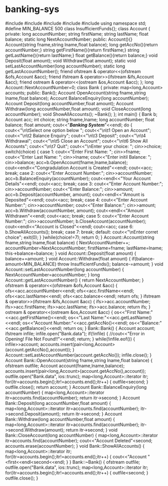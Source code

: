 # banking-sys

#include<iostream>
#include<fstream>
#include<cstdlib>
#include<vector>
#include<map>
using namespace std;
#define MIN_BALANCE 500
class InsufficientFunds{};
class Account
{
private:
long accountNumber;
string firstName;
string lastName;
float balance;
static long NextAccountNumber;
public:
 Account(){}
 Account(string fname,string lname,float balance);
long getAccNo(){return accountNumber;}
string getFirstName(){return firstName;}
string getLastName(){return lastName;}
float getBalance(){return balance;}
void Deposit(float amount);
void Withdraw(float amount);
static void setLastAccountNumber(long accountNumber);
static long getLastAccountNumber();
friend ofstream & operator<<(ofstream &ofs,Account &acc);
friend ifstream & operator>>(ifstream &ifs,Account &acc);
friend ostream & operator<<(ostream &os,Account &acc);
};
long Account::NextAccountNumber=0;
class Bank
{
private:
map<long,Account> accounts;
public:
 Bank();
Account OpenAccount(string fname,string lname,float balance);
Account BalanceEnquiry(long accountNumber);
Account Deposit(long accountNumber,float amount);
Account Withdraw(long accountNumber,float amount);
void CloseAccount(long accountNumber);
void ShowAllAccounts();
 ~Bank();
};
int main()
{
Bank b;
Account acc;
int choice;
string fname,lname;
long accountNumber;
float balance;
float amount;
cout<<"***Banking System***"<<endl;
do
 {
cout<<"\n\tSelect one option below ";
cout<<"\n\t1 Open an Account";
cout<<"\n\t2 Balance Enquiry";
cout<<"\n\t3 Deposit";
cout<<"\n\t4 Withdrawal";
cout<<"\n\t5 Close an Account";
cout<<"\n\t6 Show All Accounts";
cout<<"\n\t7 Quit";
cout<<"\nEnter your choice: ";
cin>>choice;
switch(choice)
 {
case 1:
cout<<"Enter First Name: ";
cin>>fname;
cout<<"Enter Last Name: ";
cin>>lname;
cout<<"Enter initil Balance: ";
cin>>balance;
 acc=b.OpenAccount(fname,lname,balance);
cout<<endl<<"Congradulation Account is Created"<<endl;
cout<<acc;
break;
case 2:
cout<<"Enter Account Number:";
cin>>accountNumber;
 acc=b.BalanceEnquiry(accountNumber);
cout<<endl<<"Your Account Details"<<endl;
cout<<acc;
break;
case 3:
cout<<"Enter Account Number:";
cin>>accountNumber;
cout<<"Enter Balance:";
cin>>amount;
 acc=b.Deposit(accountNumber, amount);
cout<<endl<<"Amount is Deposited"<<endl;
cout<<acc;
break;
case 4:
cout<<"Enter Account Number:";
cin>>accountNumber;
cout<<"Enter Balance:";
cin>>amount;
 acc=b.Withdraw(accountNumber, amount);
cout<<endl<<"Amount Withdrawn"<<endl;
cout<<acc;
break;
case 5:
cout<<"Enter Account Number:";
cin>>accountNumber;
 b.CloseAccount(accountNumber);
cout<<endl<<"Account is Closed"<<endl;
cout<<acc;
case 6:
 b.ShowAllAccounts();
break;
case 7: break;
default:
cout<<"\nEnter corret choice";
exit(0);
 }
 }while(choice!=7);
return 0; }
Account::Account(string fname,string lname,float balance)
{
NextAccountNumber++;
accountNumber=NextAccountNumber;
firstName=fname;
lastName=lname;
this->balance=balance;
}
void Account::Deposit(float amount)
{
balance+=amount;
}
void Account::Withdraw(float amount)
{
if(balance-amount<MIN_BALANCE)
throw InsufficientFunds();
balance-=amount;
}
void Account::setLastAccountNumber(long accountNumber)
{
NextAccountNumber=accountNumber;
}
long Account::getLastAccountNumber()
{
return NextAccountNumber; }
ofstream & operator<<(ofstream &ofs,Account &acc)
{
 ofs<<acc.accountNumber<<endl;
 ofs<<acc.firstName<<endl;
 ofs<<acc.lastName<<endl;
 ofs<<acc.balance<<endl;
return ofs;
}
ifstream & operator>>(ifstream &ifs,Account &acc)
{
 ifs>>acc.accountNumber;
 ifs>>acc.firstName;
 ifs>>acc.lastName;
 ifs>>acc.balance;
return ifs;
}
ostream & operator<<(ostream &os,Account &acc)
{
 os<<"First Name:"<<acc.getFirstName()<<endl;
 os<<"Last Name:"<<acc.getLastName()<<endl;
 os<<"Account Number:"<<acc.getAccNo()<<endl;
 os<<"Balance:"<<acc.getBalance()<<endl;
return os;
}
Bank::Bank()
{
Account account;
ifstream infile;
 infile.open("Bank.data");
if(!infile)
 {
//cout<<"Error in Opening! File Not Found!!"<<endl;
return;
 }
while(!infile.eof())
 {
 infile>>account;
accounts.insert(pair<long,Account>(account.getAccNo(),account));
 }
Account::setLastAccountNumber(account.getAccNo());
 infile.close();
}
Account Bank::OpenAccount(string fname,string lname,float balance)
{
ofstream outfile;
Account account(fname,lname,balance);
accounts.insert(pair<long,Account>(account.getAccNo(),account));
 outfile.open("Bank.data", ios::trunc);
map<long,Account>::iterator itr;
for(itr=accounts.begin();itr!=accounts.end();itr++)
 {
 outfile<<itr->second;
 }
 outfile.close();
return account;
}
Account Bank::BalanceEnquiry(long accountNumber)
{
map<long,Account>::iterator itr=accounts.find(accountNumber);
return itr->second; }
Account Bank::Deposit(long accountNumber,float amount)
{
map<long,Account>::iterator itr=accounts.find(accountNumber);
 itr->second.Deposit(amount);
return itr->second; }
Account Bank::Withdraw(long accountNumber,float amount)
{
map<long,Account>::iterator itr=accounts.find(accountNumber);
 itr->second.Withdraw(amount);
return itr->second; }
void Bank::CloseAccount(long accountNumber)
{
map<long,Account>::iterator itr=accounts.find(accountNumber);
cout<<"Account Deleted"<<itr->second;
accounts.erase(accountNumber);
}
void Bank::ShowAllAccounts()
{
map<long,Account>::iterator itr;
for(itr=accounts.begin();itr!=accounts.end();itr++)
 {
cout<<"Account "<<itr->first<<endl<<itr->second<<endl;
 }
}
Bank::~Bank()
{
ofstream outfile;
 outfile.open("Bank.data", ios::trunc);
map<long,Account>::iterator itr;
for(itr=accounts.begin();itr!=accounts.end();itr++)
 {
 outfile<<itr->second;
 }
 outfile.close();
}
